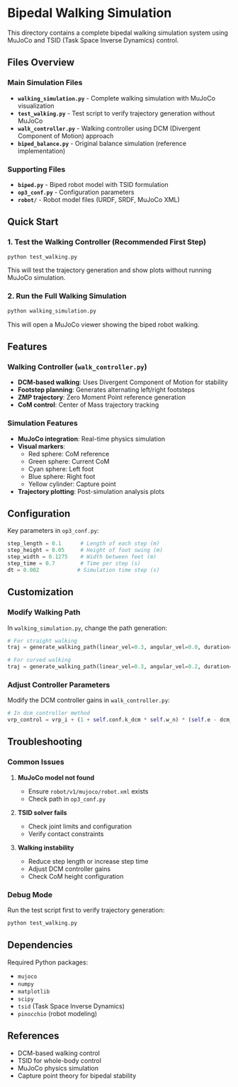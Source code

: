 # Bipedal Walking Simulation

This directory contains a complete bipedal walking simulation system using MuJoCo and TSID (Task Space Inverse Dynamics) control.

## Files Overview

### Main Simulation Files
- **`walking_simulation.py`** - Complete walking simulation with MuJoCo visualization
- **`test_walking.py`** - Test script to verify trajectory generation without MuJoCo
- **`walk_controller.py`** - Walking controller using DCM (Divergent Component of Motion) approach
- **`biped_balance.py`** - Original balance simulation (reference implementation)

### Supporting Files
- **`biped.py`** - Biped robot model with TSID formulation
- **`op3_conf.py`** - Configuration parameters
- **`robot/`** - Robot model files (URDF, SRDF, MuJoCo XML)

## Quick Start

### 1. Test the Walking Controller (Recommended First Step)
```bash
python test_walking.py
```
This will test the trajectory generation and show plots without running MuJoCo simulation.

### 2. Run the Full Walking Simulation
```bash
python walking_simulation.py
```
This will open a MuJoCo viewer showing the biped robot walking.

## Features

### Walking Controller (`walk_controller.py`)
- **DCM-based walking**: Uses Divergent Component of Motion for stability
- **Footstep planning**: Generates alternating left/right footsteps
- **ZMP trajectory**: Zero Moment Point reference generation
- **CoM control**: Center of Mass trajectory tracking

### Simulation Features
- **MuJoCo integration**: Real-time physics simulation
- **Visual markers**: 
  - Red sphere: CoM reference
  - Green sphere: Current CoM
  - Cyan sphere: Left foot
  - Blue sphere: Right foot
  - Yellow cylinder: Capture point
- **Trajectory plotting**: Post-simulation analysis plots

## Configuration

Key parameters in `op3_conf.py`:
```python
step_length = 0.1      # Length of each step (m)
step_height = 0.05     # Height of foot swing (m)
step_width = 0.1275    # Width between feet (m)
step_time = 0.7        # Time per step (s)
dt = 0.002            # Simulation time step (s)
```

## Customization

### Modify Walking Path
In `walking_simulation.py`, change the path generation:
```python
# For straight walking
traj = generate_walking_path(linear_vel=0.3, angular_vel=0.0, duration=8.0)

# For curved walking
traj = generate_walking_path(linear_vel=0.3, angular_vel=0.2, duration=8.0)
```

### Adjust Controller Parameters
Modify the DCM controller gains in `walk_controller.py`:
```python
# In dcm_controller method
vrp_control = vrp_i + (1 + self.conf.k_dcm * self.w_n) * (self.e - dcm_ref)
```

## Troubleshooting

### Common Issues

1. **MuJoCo model not found**
   - Ensure `robot/v1/mujoco/robot.xml` exists
   - Check path in `op3_conf.py`

2. **TSID solver fails**
   - Check joint limits and configuration
   - Verify contact constraints

3. **Walking instability**
   - Reduce step length or increase step time
   - Adjust DCM controller gains
   - Check CoM height configuration

### Debug Mode
Run the test script first to verify trajectory generation:
```bash
python test_walking.py
```

## Dependencies

Required Python packages:
- `mujoco`
- `numpy`
- `matplotlib`
- `scipy`
- `tsid` (Task Space Inverse Dynamics)
- `pinocchio` (robot modeling)

## References

- DCM-based walking control
- TSID for whole-body control
- MuJoCo physics simulation
- Capture point theory for bipedal stability 